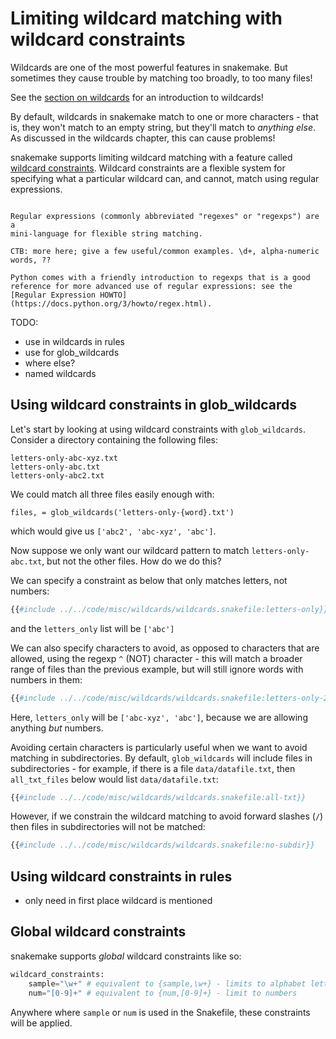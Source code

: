 # Limiting wildcard matching with wildcard constraints

Wildcards are one of the most powerful features in snakemake. But sometimes
they cause trouble by matching too broadly, to too many files!

See the [section on wildcards](../beginner+/wildcards.md) for an introduction
to wildcards!

By default, wildcards in snakemake match to one or more characters -
that is, they won't match to an empty string, but they'll match to
_anything else_. As discussed in the wildcards chapter, this can
cause problems!

snakemake supports limiting wildcard matching with a feature called
[wildcard constraints](https://snakemake.readthedocs.io/en/stable/tutorial/additional_features.html#constraining-wildcards). Wildcard constraints are
a flexible system for specifying what a particular wildcard can, and cannot,
match using regular expressions.

```admonish info title="Regular expressions"

Regular expressions (commonly abbreviated "regexes" or "regexps") are a
mini-language for flexible string matching.

CTB: more here; give a few useful/common examples. \d+, alpha-numeric words, ??

Python comes with a friendly introduction to regexps that is a good
reference for more advanced use of regular expressions: see the
[Regular Expression HOWTO](https://docs.python.org/3/howto/regex.html).
```

TODO:

* use in wildcards in rules
* use for glob_wildcards
* where else?
* named wildcards

## Using wildcard constraints in glob_wildcards

Let's start by looking at using wildcard constraints with
`glob_wildcards`.
Consider a directory containing the following files:
```
letters-only-abc-xyz.txt
letters-only-abc.txt
letters-only-abc2.txt
```
We could match all three files easily enough with:
```
files, = glob_wildcards('letters-only-{word}.txt')
```
which would give us `['abc2', 'abc-xyz', 'abc']`.

Now
suppose we only want our wildcard pattern to match `letters-only-abc.txt`,
but not the other files. How do we do this?

We can specify a constraint as below that only matches letters, not
numbers:
```python
{{#include ../../code/misc/wildcards/wildcards.snakefile:letters-only}}
```
and the `letters_only` list will be `['abc']`

We can also specify characters to avoid, as opposed to characters that are
allowed, using the regexp `^` (NOT) character - this will match a broader
range of files than the previous example, but will still ignore words with
numbers in them:
```python
{{#include ../../code/misc/wildcards/wildcards.snakefile:letters-only-2}}
```
Here, `letters_only` will be `['abc-xyz', 'abc']`, because we are allowing
anything _but_ numbers.

Avoiding certain characters is particularly useful when we want to
avoid matching in subdirectories.  By default, `glob_wildcards` will
include files in subdirectories - for example, if there is a file
`data/datafile.txt`, then `all_txt_files` below would list
`data/datafile.txt`:

```python
{{#include ../../code/misc/wildcards/wildcards.snakefile:all-txt}}
```

However, if we constrain the wildcard matching to avoid forward slashes (`/`)
then files in subdirectories will not be matched:

```python
{{#include ../../code/misc/wildcards/wildcards.snakefile:no-subdir}}
```

## Using wildcard constraints in rules

* only need in first place wildcard is mentioned

## Global wildcard constraints

snakemake supports _global_ wildcard constraints like so:

```python
wildcard_constraints:
    sample="\w+" # equivalent to {sample,\w+} - limits to alphabet letters
    num="[0-9]+" # equivalent to {num,[0-9]+} - limit to numbers
```

Anywhere where `sample` or `num` is used in the Snakefile, these
constraints will be applied.

<!-- CTB: check, can they be overridden locally? -->
